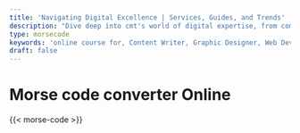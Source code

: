 ```yaml
---
title: 'Navigating Digital Excellence | Services, Guides, and Trends'
description: "Dive deep into cmt's world of digital expertise, from comprehensive career guides and innovative services to the latest trends. Unlock success in the digital landscape with us"
type: morsecode
keywords: 'online course for, Content Writer, Graphic Designer, Web Developer, Software Engineer, Frontend Developer graphic designer, UI designer, digital marketing'
draft: false
---
```


# Morse code converter Online

{{< morse-code >}}
